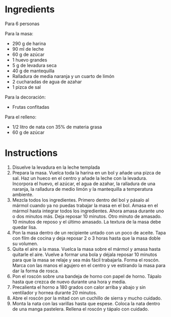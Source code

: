 # Ingredients

Para 6 personas

Para la masa:
- 290 g de harina 
- 90 ml de leche
- 60 g de azúcar
- 1 huevo grandes
- 5 g de levadura seca
- 40 g de mantequilla 
- Ralladura de media naranja y un cuarto de limón
- 2 cucharadas de agua de azahar
- 1 pizca de sal

Para la decoración:
- Frutas confitadas

Para el relleno:
- 1/2 litro de nata con 35% de materia grasa
- 60 g de azúcar

# Instructions

1. Disuelve la levadura en la leche templada
2. Prepara la masa. Vuelca toda la harina en un bol y añade una pizca de sal. Haz un hueco en el centro y añade la leche con la levadura. Incorpora el huevo, el azúcar, el agua de azahar, la ralladura de una naranja, la ralladura de medio limón y la mantequilla a temperatura ambiente.
3. Mezcla todos los ingredientes. Primero dentro del bol y pásalo al mármol cuando ya no puedas trabajar la masa en el bol. Amasa en el mármol hasta integrar todos los ingredientes. Ahora amasa durante uno o dos minutos más. Deja reposar 10 minutos. Otro minuto de amasado. 10 minutos de reposo y el último amasado. La textura de la masa debe quedar lisa.
4. Pon la masa dentro de un recipiente untado con un poco de aceite. Tapa con film de cocina y deja reposar 2 o 3 horas hasta que la masa doble su volumen.
5. Quita el aire a la masa. Vuelca la masa sobre el mármol y amasa hasta quitarle el aire. Vuelve a formar una bola y déjala reposar 10 minutos para que la masa se relaje y sea más fácil trabajarla. Forma el roscón. Marca con las manos el agujero en el centro y ve estirando la masa para dar la forma de rosca.
6. Pon el roscón sobre una bandeja de horno con papel de horno. Tápalo hasta que crezca de nuevo durante una hora y media.
7. Precalienta el horno a 180 grados con calor arriba y abajo y sin ventilador y hornea durante 20 minutos.
8. Abre el roscón por la mitad con un cuchillo de sierra y mucho cuidado.
9. Monta la nata con las varillas hasta que espese. Coloca la nata dentro de una manga pastelera. Rellena el roscón y tápalo con cuidado.
